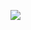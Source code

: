 ![](https://64.media.tumblr.com/ee9e758b68c7ff7b6de21eb6cda8c4d5/5a7d1e9abefa4f25-2e/s500x750/ad66fcbaef78a9be1f9a7fd795f8a317f6c3f04d.gif)
